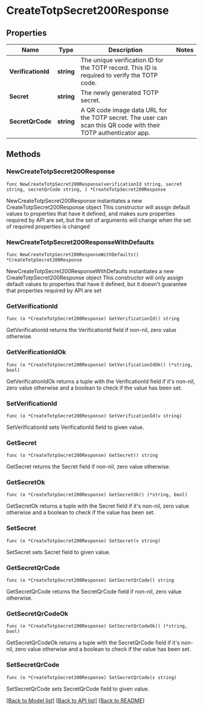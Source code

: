 # CreateTotpSecret200Response

## Properties

Name | Type | Description | Notes
------------ | ------------- | ------------- | -------------
**VerificationId** | **string** | The unique verification ID for the TOTP record. This ID is required to verify the TOTP code. | 
**Secret** | **string** | The newly generated TOTP secret. | 
**SecretQrCode** | **string** | A QR code image data URL for the TOTP secret. The user can scan this QR code with their TOTP authenticator app. | 

## Methods

### NewCreateTotpSecret200Response

`func NewCreateTotpSecret200Response(verificationId string, secret string, secretQrCode string, ) *CreateTotpSecret200Response`

NewCreateTotpSecret200Response instantiates a new CreateTotpSecret200Response object
This constructor will assign default values to properties that have it defined,
and makes sure properties required by API are set, but the set of arguments
will change when the set of required properties is changed

### NewCreateTotpSecret200ResponseWithDefaults

`func NewCreateTotpSecret200ResponseWithDefaults() *CreateTotpSecret200Response`

NewCreateTotpSecret200ResponseWithDefaults instantiates a new CreateTotpSecret200Response object
This constructor will only assign default values to properties that have it defined,
but it doesn't guarantee that properties required by API are set

### GetVerificationId

`func (o *CreateTotpSecret200Response) GetVerificationId() string`

GetVerificationId returns the VerificationId field if non-nil, zero value otherwise.

### GetVerificationIdOk

`func (o *CreateTotpSecret200Response) GetVerificationIdOk() (*string, bool)`

GetVerificationIdOk returns a tuple with the VerificationId field if it's non-nil, zero value otherwise
and a boolean to check if the value has been set.

### SetVerificationId

`func (o *CreateTotpSecret200Response) SetVerificationId(v string)`

SetVerificationId sets VerificationId field to given value.


### GetSecret

`func (o *CreateTotpSecret200Response) GetSecret() string`

GetSecret returns the Secret field if non-nil, zero value otherwise.

### GetSecretOk

`func (o *CreateTotpSecret200Response) GetSecretOk() (*string, bool)`

GetSecretOk returns a tuple with the Secret field if it's non-nil, zero value otherwise
and a boolean to check if the value has been set.

### SetSecret

`func (o *CreateTotpSecret200Response) SetSecret(v string)`

SetSecret sets Secret field to given value.


### GetSecretQrCode

`func (o *CreateTotpSecret200Response) GetSecretQrCode() string`

GetSecretQrCode returns the SecretQrCode field if non-nil, zero value otherwise.

### GetSecretQrCodeOk

`func (o *CreateTotpSecret200Response) GetSecretQrCodeOk() (*string, bool)`

GetSecretQrCodeOk returns a tuple with the SecretQrCode field if it's non-nil, zero value otherwise
and a boolean to check if the value has been set.

### SetSecretQrCode

`func (o *CreateTotpSecret200Response) SetSecretQrCode(v string)`

SetSecretQrCode sets SecretQrCode field to given value.



[[Back to Model list]](../README.md#documentation-for-models) [[Back to API list]](../README.md#documentation-for-api-endpoints) [[Back to README]](../README.md)


